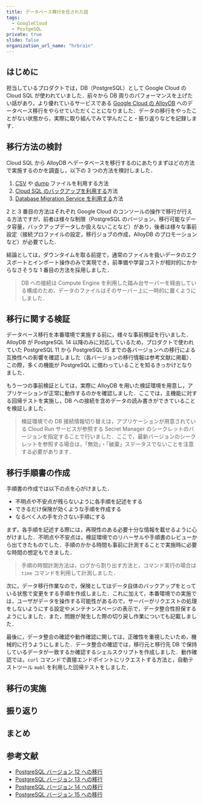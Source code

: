 ```yaml
---
title: データベース移行を任された話
tags:
  - GoogleCloud
  - PostgeSQL
private: true
slide: false
organization_url_name: "hrbrain"
---
```


## はじめに
担当しているプロダクトでは，DB（PostgreSQL）として Google Cloud の Cloud SQL が使われていました．前々から DB 周りのパフォーマンスを上げたい話があり，より優れているサービスである [Google Cloud の AlloyDB](https://cloud.google.com/products/alloydb?hl=en) へのデータベース移行をやらせていただくことになりました．データの移行をやったことがない状態から，実際に取り組んでみて学んだこと・振り返りなどを記録します．

## 移行方法の検討
Cloud SQL から AlloyDB へデータベースを移行するのにあたりまずはどの方法で実施するのかを調査し，以下の 3 つの方法を検討しました．

1. [CSV](https://cloud.google.com/alloydb/docs/export-csv-file) や [dump](https://cloud.google.com/alloydb/docs/export-dmp-file) ファイルを利用する方法
2. [Cloud SQL のバックアップを利用する](https://cloud.google.com/alloydb/docs/migrate-cloud-sql-to-alloydb)方法
3. [Database Migration Service を利用する](https://cloud.google.com/database-migration/docs/postgresql-to-alloydb/quickstart)方法

2 と 3 番目の方法はそれぞれ Google Cloud のコンソールの操作で移行が行える方法ですが，前者は様々な制限（PostgreSQL のバージョン，移行可能なデータ容量，バックアップデータしか扱えないことなど）があり，後者は様々な事前設定（接続プロファイルの設定，移行ジョブの作成，AlloyDB のプロモーションなど）が必要でした．

結論としては，ダウンタイムを取る前提で，通常のファイルを扱いデータのエクスポートとインポート操作のみで実現でき，前準備や学習コストが相対的にかからなさそうな 1 番目の方法を採用しました．

> DB への接続は Compute Engine を利用した踏み台サーバーを経由している構成のため，データのファイルはそのサーバー上に一時的に置くようにしました．

## 移行に関する検証
データベース移行を本番環境で実施する前に，様々な事前検証を行いました．AlloyDB が PostgreSQL 14 以降のみに対応しているため，プロダクトで使われていた PostgreSQL 11 から PostgreSQL 15 までの各バージョンへの移行による互換性への影響を確認しました（各バージョンの移行情報は参考文献に掲載）．この際，多くの機能が PostgreSQL に備わっていることを知るきっかけとなりました．

もう一つの事前検証としては，実際に AlloyDB を用いた検証環境を用意し，アプリケーションが正常に動作するのかを確認しました．ここでは，主機能に対する回帰テストを実施し，DB への接続を含めデータの読み書きができていることを検証しました．

> 検証環境での DB 接続情報切り替えは，アプリケーションが用意されている Cloud Run サービスが参照する Secret Manager のシークレットのバージョンを指定することで行いました．ここで，最新バージョンのシークレットを参照する場合は，「無効」・「破棄」ステータスでないことを注意する必要があります．

## 移行手順書の作成
手順書の作成では以下の点を心がけました．
- 不明点や不安点が残らないように各手順を記述をする
- できるだけ保険が効くような手順を作成する
- なるべく人の手を介さない手順にする

まず，各手順を記述する際には，再現性のある必要十分な情報を載せるように心がけました．不明点や不安点は，検証環境でのリハーサルや手順書のレビューから出てきたものでした．手順のかかる時間も事前に計測することで実施時に必要な時間の想定もできました．

> 手順の時間計測方法は，ログから割り出す方法と，コマンド実行の場合は `time` コマンドを利用して計測しました．

次に，データ移行作業なので，保険としてはデータ自体のバックアップをとっている状態で変更をする手順を作成しました．これに加えて，本番環境での実施では，ユーザがデータを操作する可能性があるので，サーバーがリクエストの処理をしないようにする設定やメンテナンスページの表示で，データ整合性担保するようにしました．また，問題が発生した際の切り戻し作業についても記載しました．

最後に，データ整合の確認や動作確認に関しては，正確性を重視したいため，機械的に行うようにしました．データ整合の確認では，移行元と移行先 DB で保持しているデータが一致するか確認するシェルスクリプトを作成しました．動作確認では，`curl` コマンドで直接エンドポイントにリクエストする方法と，自動テストツール `mabl` を利用した回帰テストをしました．

## 移行の実施

## 振り返り

## まとめ

## 参考文献
- [PostgreSQL バージョン 12 への移行](https://www.postgresql.org/docs/12/release-12.html#id-1.11.6.28.4)
- [PostgreSQL バージョン 13 への移行](https://www.postgresql.org/docs/13/release-13.html#id-1.11.6.26.4)
- [PostgreSQL バージョン 14 への移行](https://www.postgresql.org/docs/14/release-14.html#id-1.11.6.23.4)
- [PostgreSQL バージョン 15 への移行](https://www.postgresql.org/docs/15/release-15.html#id-1.11.6.18.4)
